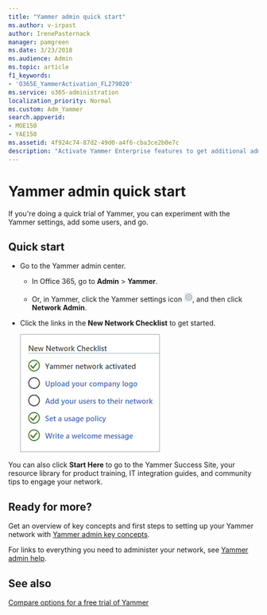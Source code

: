 ```yaml
---
title: "Yammer admin quick start"
ms.author: v-irpast
author: IrenePasternack
manager: pamgreen
ms.date: 3/23/2018
ms.audience: Admin
ms.topic: article
f1_keywords:
- 'O365E_YammerActivation_FL279020'
ms.service: o365-administration
localization_priority: Normal
ms.custom: Adm_Yammer
search.appverid:
- MOE150
- YAE150
ms.assetid: 4f924c74-87d2-49d0-a4f6-cba3ce2b0e7c
description: "Activate Yammer Enterprise features to get additional administration, apps, integration, services and support features, and an integrated experience with Office 365."
---
```


# Yammer admin quick start

If you're doing a quick trial of Yammer, you can experiment with the Yammer settings, add some users, and go. 
  
## Quick start

- Go to the Yammer admin center.
    
  - In Office 365, go to **Admin** \> **Yammer**.
    
  - Or, in Yammer, click the Yammer settings icon ![Yammer settings icon](../media/9704ce70-56ce-43f7-96c6-f253b0413d40.png), and then click **Network Admin**.
    
- Click the links in the **New Network Checklist** to get started. 
    
    ![Checklist with basic tasks for setting up a Yammer network](../media/ff561537-c263-4dcb-91bc-feba6a7691eb.png)
  
You can also click **Start Here** to go to the Yammer Success Site, your resource library for product training, IT integration guides, and community tips to engage your network. 
  
## Ready for more?

Get an overview of key concepts and first steps to setting up your Yammer network with [Yammer admin key concepts](admin-key-concepts.md). 
  
For links to everything you need to administer your network, see [Yammer admin help](..\yammer-landing-page).
  
## See also

[Compare options for a free trial of Yammer](compare-options-for-a-free-trial.md)

